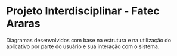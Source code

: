 # Projeto Interdisciplinar - Fatec Araras
Diagramas desenvolvidos com base na estrutura e na utilização do aplicativo por parte do usuário e sua interação com o sistema.
